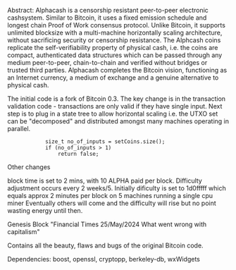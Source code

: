 Abstract: Alphacash is a censorship resistant peer-to-peer electronic cashsystem. Similar to Bitcoin, it uses a fixed emission schedule and longest chain Proof of Work consensus protocol. Unlike Bitcoin, it supports unlimited blocksize with a multi-machine horizontally scaling architecture, without sacrificing security or censorship resistance. The Alphcash coins replicate the self-verifiability property of physical cash, i.e. the coins are compact, authenticated data structures which can be passed through any medium peer-to-peer, chain-to-chain and verified without bridges or trusted third parties. Alphacash completes the Bitcoin vision, functioning as an Internet currency, a medium of exchange and a genuine alternative to physical cash.


The initial code is a fork of Bitcoin 0.3. The key change is in the transaction validation code - transactions are only valid if they have single input. Next step is to plug in a state tree to allow horizontal scaling i.e. the UTXO set can be "decomposed" and distributed amongst many machines operating in parallel.

                size_t no_of_inputs = setCoins.size();
                if (no_of_inputs > 1)
                    return false;

Other changes

block time is set to 2 mins, with 10 ALPHA paid per block. Difficulty adjustment occurs every 2 weeks/5.
Initially dificulty is set to 1d0fffff which equals approx 2 minutes per block on 5 machines running a single cpu miner Eventually others will come and the difficulty will rise but no point wasting energy until then.

Genesis Block "Financial Times 25/May/2024 What went wrong with capitalism"

Contains all the beauty, flaws and bugs of the original Bitcoin code.

Dependencies: boost, openssl, cryptopp, berkeley-db, wxWidgets




